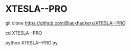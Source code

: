 # XTESLA--PRO

git clone https://github.com/Blackhackerx/XTESLA--PRO

cd XTESLA--PRO

python XTESLA--PRO.py

